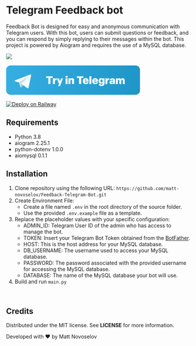 # Telegram Feedback bot

Feedback Bot is designed for easy and anonymous communication with Telegram users. With this bot, users can submit questions or feedback, and you can respond by simply replying to their messages within the bot. This project is powered by Aiogram and requires the use of a MySQL database.

![](https://github.com/matt-novoselov/Feedback-Telegram-Bot/blob/ca940ac3af5c2b98faa5f593621e0031c8261556/Thumbnail.png)

[![Telegram Bot](https://github.com/matt-novoselov/matt-novoselov/blob/4fddb3cb2c7e952d38b8b09037040af183556a77/Files/telegram_button.svg)](https://t.me/NoveSupportBot)

[![Deploy on Railway](https://railway.app/button.svg)](https://railway.app/new/template/UwAyn7?referralCode=RmyABJ)

## Requirements
- Python 3.8
- aiogram 2.25.1
- python-dotenv 1.0.0
- aiomysql 0.1.1

## Installation
1. Clone repository using the following URL: `https://github.com/matt-novoselov/Feedback-Telegram-Bot.git`
2. Create Environment File:
   - Create a file named `.env` in the root directory of the source folder.
   - Use the provided `.env.example` file as a template.
3. Replace the placeholder values with your specific configuration:
   - ADMIN_ID: Telegram User ID of the admin who has access to manage the bot.
   - TOKEN: Insert your Telegram Bot Token obtained from the [BotFather](https://t.me/botfather).
   - HOST: This is the host address for your MySQL database.
   - DB_USERNAME: The username used to access your MySQL database.
   - PASSWORD: The password associated with the provided username for accessing the MySQL database.
   - DATABASE: The name of the MySQL database your bot will use.
4. Build and run `main.py`

<br>

## Credits
Distributed under the MIT license. See **LICENSE** for more information.

Developed with ❤️ by Matt Novoselov
